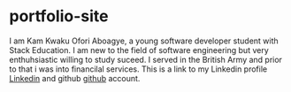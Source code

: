 # portfolio-site
I am Kam Kwaku Ofori Aboagye,  a young software developer student with Stack Education. I am new to the field of software engineering but very enthuhsiastic willing to study  suceed.
I served in the British Army and prior to that i was into financilal services. This is a link to my Linkedin profile
           <a href=" https://www.linkedin.com/in/kwaku-ofori-aboagye-578123125/">Linkedin</a> and github 
           <a href="https://github.com/Oaklanz">github</a> account.
           